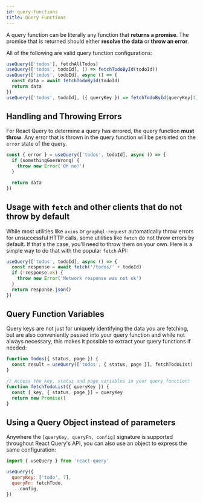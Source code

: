 ```yaml
---
id: query-functions
title: Query Functions
---
```


A query function can be literally any function that **returns a promise**. The promise that is returned should either **resolve the data** or **throw an error**.

All of the following are valid query function configurations:

```js
useQuery(['todos'], fetchAllTodos)
useQuery(['todos', todoId], () => fetchTodoById(todoId))
useQuery(['todos', todoId], async () => {
  const data = await fetchTodoById(todoId)
  return data
})
useQuery(['todos', todoId], ({ queryKey }) => fetchTodoById(queryKey[1]))
```

## Handling and Throwing Errors

For React Query to determine a query has errored, the query function **must throw**. Any error that is thrown in the query function will be persisted on the `error` state of the query.

```js
const { error } = useQuery(['todos', todoId], async () => {
  if (somethingGoesWrong) {
    throw new Error('Oh no!')
  }

  return data
})
```

## Usage with `fetch` and other clients that do not throw by default

While most utilities like `axios` or `graphql-request` automatically throw errors for unsuccessful HTTP calls, some utilities like `fetch` do not throw errors by default. If that's the case, you'll need to throw them on your own. Here is a simple way to do that with the popular `fetch` API:

```js
useQuery(['todos', todoId], async () => {
  const response = await fetch('/todos/' + todoId)
  if (!response.ok) {
    throw new Error('Network response was not ok')
  }
  return response.json()
})
```

## Query Function Variables

Query keys are not just for uniquely identifying the data you are fetching, but are also conveniently passed into your query function and while not always necessary, this makes it possible to extract your query functions if needed:

```js
function Todos({ status, page }) {
  const result = useQuery(['todos', { status, page }], fetchTodoList)
}

// Access the key, status and page variables in your query function!
function fetchTodoList({ queryKey }) {
  const [_key, { status, page }] = queryKey
  return new Promise()
}
```

## Using a Query Object instead of parameters

Anywhere the `[queryKey, queryFn, config]` signature is supported throughout React Query's API, you can also use an object to express the same configuration:

```js
import { useQuery } from 'react-query'

useQuery({
  queryKey: ['todo', 7],
  queryFn: fetchTodo,
  ...config,
})
```
